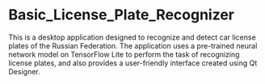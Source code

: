 # Basic_License_Plate_Recognizer
This is a desktop application designed to recognize and detect car license plates of the Russian Federation. The application uses a pre-trained neural network model on TensorFlow Lite to perform the task of recognizing license plates, and also provides a user-friendly interface created using Qt Designer.
